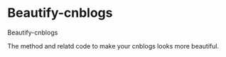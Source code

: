 # Beautify-cnblogs
Beautify-cnblogs

The method and relatd code to make your cnblogs looks more beautiful.
